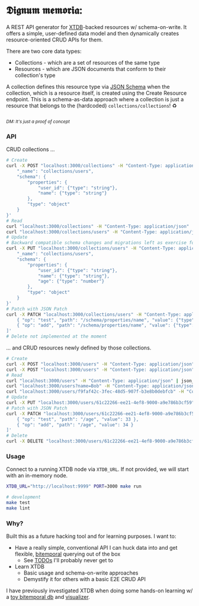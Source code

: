 # 𝕯𝖎𝖌𝖓𝖚𝖒 𝖒𝖊𝖒𝖔𝖗𝖎𝖆:

A REST API generator for [XTDB](https://github.com/xtdb/xtdb)-backed resources w/ schema-on-write. It offers a simple, user-defined data model and then dynamically creates resource-oriented CRUD APIs for them.

There are two core data types:
* Collections - which are a set of resources of the same type
* Resources - which are JSON documents that conform to their collection's type

A collection defines this resource type via [JSON Schema](https://json-schema.org/) when the collection, which is a resource itself, is created using the Create Resource endpoint. This is a schema-as-data approach where a collection is just a resource that belongs to the (hardcoded) `collections/collections`! ♻️

<sub><br/>_DM: It's just a proof of concept_</sub>

### API

CRUD collections ...
```bash
# Create
curl -X POST "localhost:3000/collections" -H "Content-Type: application/json" -d '{
    "_name": "collections/users",
    "schema": {
        "properties": {
            "user_id": {"type": "string"},
            "name": {"type": "string"}
        },
        "type": "object"
    }
}'
# Read
curl "localhost:3000/collections" -H "Content-Type: application/json" | json_pp
curl "localhost:3000/collections/users" -H "Content-Type: application/json" | json_pp
# Update
# Backward compatible schema changes and migrations left as exercise for the reader
curl -X PUT "localhost:3000/collections/users" -H "Content-Type: application/json" -d '{
    "_name": "collections/users",
    "schema": {
        "properties": {
            "user_id": {"type": "string"},
            "name": {"type": "string"},
            "age": {"type": "number"}
        },
        "type": "object"
    }
}'
# Patch with JSON Patch
curl -X PATCH "localhost:3000/collections/users" -H "Content-Type: application/json-patch+json" -d '[
    { "op": "test", "path": "/schema/properties/name", "value": {"type": "string"} },
    { "op": "add", "path": "/schema/properties/name", "value": {"type": "object"} }
]'
# Delete not implemented at the moment
```

... and CRUD resources newly defined by those collections.
```bash
# Create
curl -X POST "localhost:3000/users" -H "Content-Type: application/json" -d '{"user_id": "1", "name": "Alice", "age": 30}'
curl -X POST "localhost:3000/users" -H "Content-Type: application/json" -d '{"user_id": "2", "name": "Bob", "age": 32}'
# Read
curl "localhost:3000/users" -H "Content-Type: application/json" | json_pp
curl "localhost:3000/users?name=Bob" -H "Content-Type: application/json" | json_pp
curl "localhost:3000/users/f9faf42c-3fec-48d5-907f-b3e8b0debfcb" -H "Content-Type: application/json" | json_pp
# Update
curl -X PUT "localhost:3000/users/61c22266-ee21-4ef8-9000-a9e786b3cf59" -H "Content-Type: application/json" -d '{"user_id": "2", "name": "Bob", "age": 33}'
# Patch with JSON Patch
curl -X PATCH "localhost:3000/users/61c22266-ee21-4ef8-9000-a9e786b3cf59" -H "Content-Type: application/json-patch+json" -d '[
    { "op": "test", "path": "/age", "value": 33 },
    { "op": "add", "path": "/age", "value": 34 }
]'
# Delete
curl -X DELETE "localhost:3000/users/61c22266-ee21-4ef8-9000-a9e786b3cf59" -H "Content-Type: application/json"
```

### Usage

Connect to a running XTDB node via `XTDB_URL`. If not provided, we will start with an in-memory node.

```bash
XTDB_URL="http://localhost:9999" PORT=3000 make run

# development
make test
make lint
```

### Why?

Built this as a future hacking tool and for learning purposes. I want to:

* Have a really simple, conventional API I can huck data into and get flexible, [bitemporal](https://docs.xtdb.com/concepts/bitemporality/) querying out of the box
    * See [TODOs](/TODO.md) I'll probably never get to
* Learn XTDB
    * Basic usage and schema-on-write approaches
    * Demystify it for others with a basic E2E CRUD API

I have previously investigated XTDB when doing some hands-on learning w/ a [toy bitemporal db](https://github.com/elh/bitempura) and [visualizer](https://github.com/elh/bitempura-viz).
